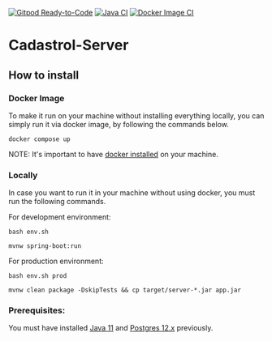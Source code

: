 [![Gitpod Ready-to-Code](https://img.shields.io/badge/Gitpod-Ready--to--Code-blue?logo=gitpod)](https://gitpod.io/#https://github.com/BureauTech/Cadastrol-Server/)
[![Java CI](https://github.com/BureauTech/Cadastrol-Server/actions/workflows/maven.yml/badge.svg)](https://github.com/BureauTech/Cadastrol-Server/actions/workflows/maven.yml)
[![Docker Image CI](https://github.com/BureauTech/Cadastrol-Server/actions/workflows/docker-image.yml/badge.svg)](https://github.com/BureauTech/Cadastrol-Server/actions/workflows/docker-image.yml)

# Cadastrol-Server

## How to install

### Docker Image

To make it run on your machine without installing everything locally, you can simply run it via docker image, by following the commands below.

```docker compose up```

NOTE: It's important to have [docker installed](https://docs.docker.com/engine/install/) on your machine.

### Locally

In case you want to run it in your machine without using docker, you must run the following commands.

For development environment:

```bash env.sh```

```mvnw spring-boot:run```

For production environment:

```bash env.sh prod```

```mvnw clean package -DskipTests && cp target/server-*.jar app.jar```


### Prerequisites:

You must have installed [Java 11](https://www.oracle.com/br/java/technologies/javase/jdk11-archive-downloads.html) and [Postgres 12.x](https://www.postgresql.org/download/) previously.

